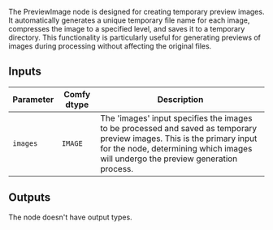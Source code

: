 
The PreviewImage node is designed for creating temporary preview images. It automatically generates a unique temporary file name for each image, compresses the image to a specified level, and saves it to a temporary directory. This functionality is particularly useful for generating previews of images during processing without affecting the original files.

## Inputs

| Parameter | Comfy dtype | Description |
|-----------|-------------|-------------|
| `images`  | `IMAGE`     | The 'images' input specifies the images to be processed and saved as temporary preview images. This is the primary input for the node, determining which images will undergo the preview generation process. |

## Outputs

The node doesn't have output types.
